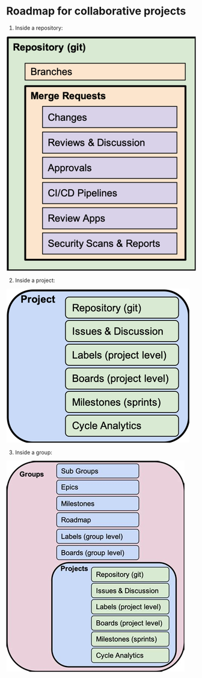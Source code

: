 # Roadmap for collaborative projects

1. Inside a repository:

![Repository](gitlab-repository.png)

2. Inside a project:

![Project](gitlab-project.png)

3. Inside a group:

![Groups](th.jpeg)